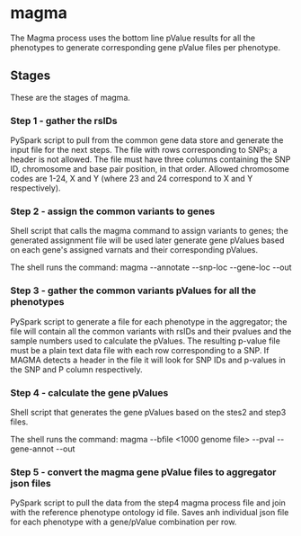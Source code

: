 # magma

The Magma process uses the bottom line pValue results for all the phenotypes to generate corresponding gene pValue files per phenotype.

## Stages

These are the stages of magma.

### Step 1 - gather the rsIDs

PySpark script to pull from the common gene data store and generate the input file for the next steps.
The file with rows corresponding to SNPs; a header is not allowed.
The file must have three columns containing the SNP ID, chromosome and base pair position, in that
order. Allowed chromosome codes are 1-24, X and Y (where 23 and 24 correspond to X and Y
respectively).

### Step 2 - assign the common variants to genes

Shell script that calls the magma command to assign variants to genes; the generated assignment file will be used later 
generate gene pValues based on each gene's assigned varnats and their corresponding pValues.

The shell runs the command:
magma --annotate --snp-loc <file from step1> --gene-loc <reference file from magma site> --out <output>

### Step 3 - gather the common variants pValues for all the phenotypes

PySpark script to generate a file for each phenotype in the aggregator; the file will contain all the common variants with rsIDs and their pvalues and the sample numbers used to calculate the pValues.
The resulting p-value file must be a plain text data file with each row corresponding to a SNP. If MAGMA
detects a header in the file it will look for SNP IDs and p-values in the SNP and P column respectively. 

### Step 4 - calculate the gene pValues

Shell script that generates the gene pValues based on the stes2 and step3 files.

The shell runs the command:
magma --bfile <1000 genome file> --pval <step3 file> --gene-annot <step2 file> --out <output file>

### Step 5 - convert the magma gene pValue files to aggregator json files

PySpark script to pull the data from the step4 magma process file and join with the reference phenotype ontology 
id file. Saves anh individual json file for each phenotype with a gene/pValue combination per row.

